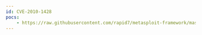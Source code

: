 ```yaml
---
id: CVE-2010-1428
pocs:
    - https://raw.githubusercontent.com/rapid7/metasploit-framework/master/modules/auxiliary/scanner/http/jboss_vulnscan.rb
---
```

